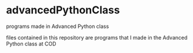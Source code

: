# advancedPythonClass
programs made in Advanced Python class

files contained in this repository are programs that I made in the Advanced Python class at COD
